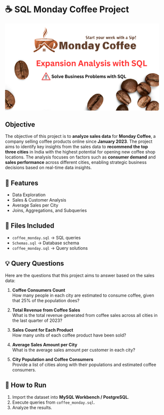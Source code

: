 # ☕ SQL Monday Coffee Project  

![Alt text](https://github.com/varshiniyadav87/SQL-MONDAY-COFFEE/blob/main/1.png?raw=true)

## Objective  
The objective of this project is to **analyze sales data** for **Monday Coffee**, a company selling coffee products online since **January 2023**. The project aims to identify key insights from the sales data to **recommend the top three cities** in India with the highest potential for opening new coffee shop locations. The analysis focuses on factors such as **consumer demand** and **sales performance** across different cities, enabling strategic business decisions based on real-time data insights.

## 📌 Features  
- Data Exploration  
- Sales & Customer Analysis  
- Average Sales per City  
- Joins, Aggregations, and Subqueries  

## 📁 Files Included  
- `coffee_monday.sql` → SQL queries  
- `Schemas.sql` → Database schema  
- `coffee_monday.sql` → Query solutions  

## 💡 Query Questions  
Here are the questions that this project aims to answer based on the sales data:

1. **Coffee Consumers Count**  
   How many people in each city are estimated to consume coffee, given that 25% of the population does?

2. **Total Revenue from Coffee Sales**  
   What is the total revenue generated from coffee sales across all cities in the last quarter of 2023?

3. **Sales Count for Each Product**  
   How many units of each coffee product have been sold?

4. **Average Sales Amount per City**  
   What is the average sales amount per customer in each city?

5. **City Population and Coffee Consumers**  
   Provide a list of cities along with their populations and estimated coffee consumers.

## 🚀 How to Run  
1. Import the dataset into **MySQL Workbench / PostgreSQL**.  
2. Execute queries from `coffee_monday.sql`.  
3. Analyze the results.  

